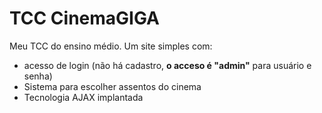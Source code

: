 # TCC CinemaGIGA
Meu TCC do ensino médio. Um site simples com:  
* acesso de login (não há cadastro, **o acceso é "admin"** para usuário e senha)
* Sistema para escolher assentos do cinema
* Tecnologia AJAX implantada
